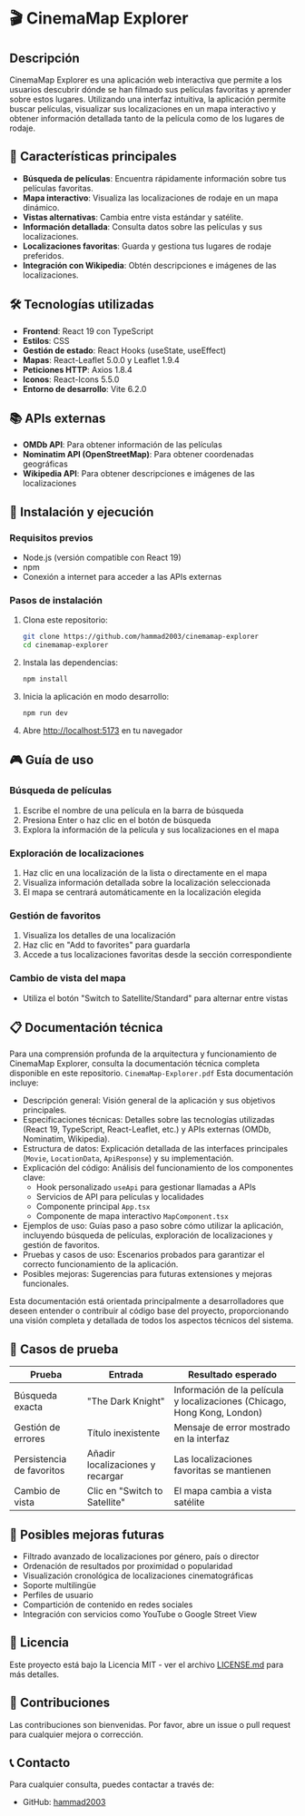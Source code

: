 # 🎬 CinemaMap Explorer

## Descripción

CinemaMap Explorer es una aplicación web interactiva que permite a los usuarios descubrir dónde se han filmado sus películas favoritas y aprender sobre estos lugares. Utilizando una interfaz intuitiva, la aplicación permite buscar películas, visualizar sus localizaciones en un mapa interactivo y obtener información detallada tanto de la película como de los lugares de rodaje.

## 🌟 Características principales

- **Búsqueda de películas**: Encuentra rápidamente información sobre tus películas favoritas.
- **Mapa interactivo**: Visualiza las localizaciones de rodaje en un mapa dinámico.
- **Vistas alternativas**: Cambia entre vista estándar y satélite.
- **Información detallada**: Consulta datos sobre las películas y sus localizaciones.
- **Localizaciones favoritas**: Guarda y gestiona tus lugares de rodaje preferidos.
- **Integración con Wikipedia**: Obtén descripciones e imágenes de las localizaciones.

## 🛠️ Tecnologías utilizadas

- **Frontend**: React 19 con TypeScript
- **Estilos**: CSS
- **Gestión de estado**: React Hooks (useState, useEffect)
- **Mapas**: React-Leaflet 5.0.0 y Leaflet 1.9.4
- **Peticiones HTTP**: Axios 1.8.4
- **Iconos**: React-Icons 5.5.0
- **Entorno de desarrollo**: Vite 6.2.0

## 📚 APIs externas

- **OMDb API**: Para obtener información de las películas
- **Nominatim API (OpenStreetMap)**: Para obtener coordenadas geográficas
- **Wikipedia API**: Para obtener descripciones e imágenes de las localizaciones

## 🚀 Instalación y ejecución

### Requisitos previos

- Node.js (versión compatible con React 19)
- npm
- Conexión a internet para acceder a las APIs externas

### Pasos de instalación

1. Clona este repositorio:
   ```bash
   git clone https://github.com/hammad2003/cinemamap-explorer
   cd cinemamap-explorer
   ```

2. Instala las dependencias:
   ```bash
   npm install
   ```

3. Inicia la aplicación en modo desarrollo:
   ```bash
   npm run dev
   ```

4. Abre [http://localhost:5173](http://localhost:5173) en tu navegador

## 🎮 Guía de uso

### Búsqueda de películas
1. Escribe el nombre de una película en la barra de búsqueda
2. Presiona Enter o haz clic en el botón de búsqueda
3. Explora la información de la película y sus localizaciones en el mapa

### Exploración de localizaciones
1. Haz clic en una localización de la lista o directamente en el mapa
2. Visualiza información detallada sobre la localización seleccionada
3. El mapa se centrará automáticamente en la localización elegida

### Gestión de favoritos
1. Visualiza los detalles de una localización
2. Haz clic en "Add to favorites" para guardarla
3. Accede a tus localizaciones favoritas desde la sección correspondiente

### Cambio de vista del mapa
- Utiliza el botón "Switch to Satellite/Standard" para alternar entre vistas

## 📋 Documentación técnica

Para una comprensión profunda de la arquitectura y funcionamiento de CinemaMap Explorer, consulta la documentación técnica completa disponible en este repositorio. `CinemaMap-Explorer.pdf` Esta documentación incluye:

- Descripción general: Visión general de la aplicación y sus objetivos principales.
- Especificaciones técnicas: Detalles sobre las tecnologías utilizadas (React 19, TypeScript, React-Leaflet, etc.) y APIs externas (OMDb, Nominatim, Wikipedia).
- Estructura de datos: Explicación detallada de las interfaces principales (`Movie`, `LocationData`, `ApiResponse`) y su implementación.
- Explicación del código: Análisis del funcionamiento de los componentes clave:
  - Hook personalizado `useApi` para gestionar llamadas a APIs
  - Servicios de API para películas y localidades
  - Componente principal `App.tsx`
  - Componente de mapa interactivo `MapComponent.tsx`
- Ejemplos de uso: Guías paso a paso sobre cómo utilizar la aplicación, incluyendo búsqueda de películas, exploración de localizaciones y gestión de favoritos.
- Pruebas y casos de uso: Escenarios probados para garantizar el correcto funcionamiento de la aplicación.
- Posibles mejoras: Sugerencias para futuras extensiones y mejoras funcionales.

Esta documentación está orientada principalmente a desarrolladores que deseen entender o contribuir al código base del proyecto, proporcionando una visión completa y detallada de todos los aspectos técnicos del sistema.

## 🧪 Casos de prueba

| Prueba | Entrada | Resultado esperado |
|--------|---------|-------------------|
| Búsqueda exacta | "The Dark Knight" | Información de la película y localizaciones (Chicago, Hong Kong, London) |
| Gestión de errores | Título inexistente | Mensaje de error mostrado en la interfaz |
| Persistencia de favoritos | Añadir localizaciones y recargar | Las localizaciones favoritas se mantienen |
| Cambio de vista | Clic en "Switch to Satellite" | El mapa cambia a vista satélite |

## 🔮 Posibles mejoras futuras

- Filtrado avanzado de localizaciones por género, país o director
- Ordenación de resultados por proximidad o popularidad
- Visualización cronológica de localizaciones cinematográficas
- Soporte multilingüe
- Perfiles de usuario
- Compartición de contenido en redes sociales
- Integración con servicios como YouTube o Google Street View

## 📄 Licencia

Este proyecto está bajo la Licencia MIT - ver el archivo [LICENSE.md](LICENSE.md) para más detalles.

## 👥 Contribuciones

Las contribuciones son bienvenidas. Por favor, abre un issue o pull request para cualquier mejora o corrección.

## 📞 Contacto

Para cualquier consulta, puedes contactar a través de:
- GitHub: [hammad2003](https://github.com/hammad2003)